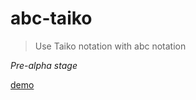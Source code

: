 # abc-taiko

> Use Taiko notation with abc notation

*Pre-alpha stage*

[demo](https://marcelnakamine.github.io/abc-taiko/)